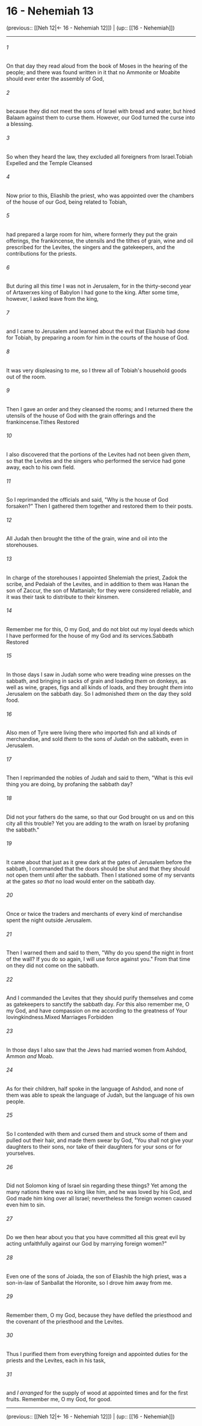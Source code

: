 # 16 - Nehemiah 13

(previous:: [[Neh 12|← 16 - Nehemiah 12]]) | (up:: [[16 - Nehemiah]])

***


###### 1 
On that day they read aloud from the book of Moses in the hearing of the people; and there was found written in it that no Ammonite or Moabite should ever enter the assembly of God, 

###### 2 
because they did not meet the sons of Israel with bread and water, but hired Balaam against them to curse them. However, our God turned the curse into a blessing. 

###### 3 
So when they heard the law, they excluded all foreigners from Israel.Tobiah Expelled and the Temple Cleansed 

###### 4 
Now prior to this, Eliashib the priest, who was appointed over the chambers of the house of our God, being related to Tobiah, 

###### 5 
had prepared a large room for him, where formerly they put the grain offerings, the frankincense, the utensils and the tithes of grain, wine and oil prescribed for the Levites, the singers and the gatekeepers, and the contributions for the priests. 

###### 6 
But during all this _time_ I was not in Jerusalem, for in the thirty-second year of Artaxerxes king of Babylon I had gone to the king. After some time, however, I asked leave from the king, 

###### 7 
and I came to Jerusalem and learned about the evil that Eliashib had done for Tobiah, by preparing a room for him in the courts of the house of God. 

###### 8 
It was very displeasing to me, so I threw all of Tobiah's household goods out of the room. 

###### 9 
Then I gave an order and they cleansed the rooms; and I returned there the utensils of the house of God with the grain offerings and the frankincense.Tithes Restored 

###### 10 
I also discovered that the portions of the Levites had not been given _them_, so that the Levites and the singers who performed the service had gone away, each to his own field. 

###### 11 
So I reprimanded the officials and said, "Why is the house of God forsaken?" Then I gathered them together and restored them to their posts. 

###### 12 
All Judah then brought the tithe of the grain, wine and oil into the storehouses. 

###### 13 
In charge of the storehouses I appointed Shelemiah the priest, Zadok the scribe, and Pedaiah of the Levites, and in addition to them was Hanan the son of Zaccur, the son of Mattaniah; for they were considered reliable, and it was their task to distribute to their kinsmen. 

###### 14 
Remember me for this, O my God, and do not blot out my loyal deeds which I have performed for the house of my God and its services.Sabbath Restored 

###### 15 
In those days I saw in Judah some who were treading wine presses on the sabbath, and bringing in sacks of grain and loading _them_ on donkeys, as well as wine, grapes, figs and all kinds of loads, and they brought _them_ into Jerusalem on the sabbath day. So I admonished _them_ on the day they sold food. 

###### 16 
Also men of Tyre were living there _who_ imported fish and all kinds of merchandise, and sold _them_ to the sons of Judah on the sabbath, even in Jerusalem. 

###### 17 
Then I reprimanded the nobles of Judah and said to them, "What is this evil thing you are doing, by profaning the sabbath day? 

###### 18 
Did not your fathers do the same, so that our God brought on us and on this city all this trouble? Yet you are adding to the wrath on Israel by profaning the sabbath." 

###### 19 
It came about that just as it grew dark at the gates of Jerusalem before the sabbath, I commanded that the doors should be shut and that they should not open them until after the sabbath. Then I stationed some of my servants at the gates _so that_ no load would enter on the sabbath day. 

###### 20 
Once or twice the traders and merchants of every kind of merchandise spent the night outside Jerusalem. 

###### 21 
Then I warned them and said to them, "Why do you spend the night in front of the wall? If you do so again, I will use force against you." From that time on they did not come on the sabbath. 

###### 22 
And I commanded the Levites that they should purify themselves and come as gatekeepers to sanctify the sabbath day. _For_ this also remember me, O my God, and have compassion on me according to the greatness of Your lovingkindness.Mixed Marriages Forbidden 

###### 23 
In those days I also saw that the Jews had married women from Ashdod, Ammon _and_ Moab. 

###### 24 
As for their children, half spoke in the language of Ashdod, and none of them was able to speak the language of Judah, but the language of his own people. 

###### 25 
So I contended with them and cursed them and struck some of them and pulled out their hair, and made them swear by God, "You shall not give your daughters to their sons, nor take of their daughters for your sons or for yourselves. 

###### 26 
Did not Solomon king of Israel sin regarding these things? Yet among the many nations there was no king like him, and he was loved by his God, and God made him king over all Israel; nevertheless the foreign women caused even him to sin. 

###### 27 
Do we then hear about you that you have committed all this great evil by acting unfaithfully against our God by marrying foreign women?" 

###### 28 
Even one of the sons of Joiada, the son of Eliashib the high priest, was a son-in-law of Sanballat the Horonite, so I drove him away from me. 

###### 29 
Remember them, O my God, because they have defiled the priesthood and the covenant of the priesthood and the Levites. 

###### 30 
Thus I purified them from everything foreign and appointed duties for the priests and the Levites, each in his task, 

###### 31 
and _I arranged_ for the supply of wood at appointed times and for the first fruits. Remember me, O my God, for good.

***

(previous:: [[Neh 12|← 16 - Nehemiah 12]]) | (up:: [[16 - Nehemiah]])
